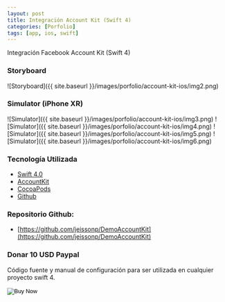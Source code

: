 ```yaml
---
layout: post
title: Integración Account Kit (Swift 4)
categories: [Porfolio]
tags: [app, ios, swift]
---
```


Integración Facebook Account Kit (Swift 4)

### Storyboard
![Storyboard]({{ site.baseurl }}/images/porfolio/account-kit-ios/img2.png)

### Simulator (iPhone XR)
![Simulator]({{ site.baseurl }}/images/porfolio/account-kit-ios/img3.png)
![Simulator]({{ site.baseurl }}/images/porfolio/account-kit-ios/img4.png)
![Simulator]({{ site.baseurl }}/images/porfolio/account-kit-ios/img5.png)
![Simulator]({{ site.baseurl }}/images/porfolio/account-kit-ios/img6.png)

### Tecnolog&iacute;a Utilizada
 - [Swift 4.0](https://swift.org)
 - [AccountKit](https://developers.facebook.com/docs/accountkit/ios) 
 - [CocoaPods](https://cocoapods.org)
 - [Github](https://github.com)


### Repositorio Github:

- [https://github.com/jeissonp/DemoAccountKit](https://github.com/jeissonp/DemoAccountKit)


### Donar 10 USD Paypal

Código fuente y manual de configuración para ser utilizada en cualquier proyecto swift 4.


<form action="https://www.paypal.com/cgi-bin/webscr" method="post">
  <!-- Identify your business so that you can collect the payments. -->
  <input type="hidden" name="business" value="jeisson@gmail.com">

  <!-- Specify a Buy Now button. -->
  <input type="hidden" name="cmd" value="_xclick">

  <!-- Specify details about the item that buyers will purchase. -->
  <input type="hidden" name="item_name" value="Plantilla Integración Account Kit">
  <input type="hidden" name="amount" value="10">
  <input type="hidden" name="currency_code" value="USD">

  <!-- Display the payment button. -->
  <input type="image" name="submit" border="0"
  src="https://www.paypalobjects.com/en_US/i/btn/btn_buynow_LG.gif"
  alt="Buy Now">
  <img alt="" border="0" width="1" height="1"
  src="https://www.paypalobjects.com/en_US/i/scr/pixel.gif" >
</form>